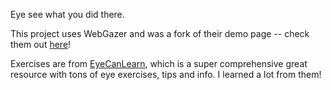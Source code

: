 Eye see what you did there.

This project uses WebGazer and was a fork of their demo page -- check them out [here](https://github.com/brownhci/WebGazer)!

Exercises are from [EyeCanLearn](eyecanlearn.com), which is a super comprehensive great resource with tons of eye exercises, tips and info. I learned a lot from them!
